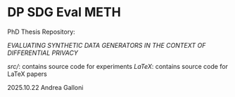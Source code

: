 # DP SDG Eval METH

PhD Thesis Repository:

*EVALUATING SYNTHETIC DATA GENERATORS IN THE CONTEXT OF DIFFERENTIAL PRIVACY*

*src/*: contains source code for experiments
*LaTeX*: contains source code for LaTeX papers


2025.10.22
Andrea Galloni
